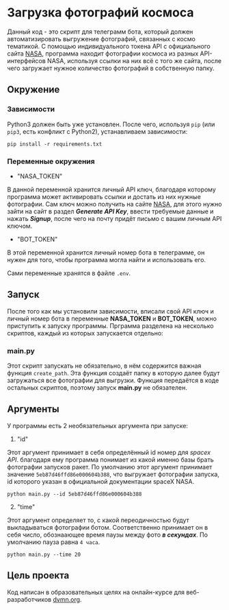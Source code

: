 # Загрузка фотографий космоса
Данный код - это скрипт для телеграмм бота, который должен автоматизировать выгружение фотографий, связанных с космо тематикой. С помощью индивидуального токена API с официального сайта [NASA](https://api.nasa.gov), программа находит фотографии космоса из разных API-интерфейсов NASA, используя ссылки на них всё с того же сайта, после чего загружает нужное количество фотографий в собственную папку. 

## Окружение
### Зависимости
Python3 должен быть уже установлен. После чего, используя `pip` (или `pip3`, есть конфликт с Python2), устанавливаем зависимости:

```
pip install -r requirements.txt
```
### Переменные окружения
- "NASA_TOKEN"

В данной переменной хранится личный API ключ, благодаря которому программа может активировать ссылки и достать из них нужные фотографии. Сам ключ можно получить на сайте [NASA](https://api.nasa.gov), для этого нужно зайти на сайт в раздел ***Generate API Key***, ввести требуемые данные и нажать ***Signup***, после чего на почту придёт письмо с вашим личным API ключом.

- "BOT_TOKEN"

В этой переменной хранится личный номер бота в телеграмме, он нужен для того, чтобы программа могла найти и использовать его.  

Сами переменные хранятся в файле `.env`.

## Запуск
После того как мы установили зависимости, вписали свой API ключ и личный номер бота в переменные **NASA_TOKEN** и **BOT_TOKEN**, можно приступить к запуску программы.
Прграмма разделена на несколько скриптов, каждый из которых запускается отдельно:

### main.py
Этот скрипт запускать не обязательно, в нём содержится важная функция `create_path`. Эта функция создаёт папку в которую далее будут загружаться все фотографии для выгрузки. Функция передаётся в коде остальных скриптов, поэтому запуск **main.py** не обязателен.

### 


## Аргументы
У программы есть 2 необязательных аргумента при запуске:

1. "id"

Этот аргумент принимает в себя определённый id номер для *spacex API*. благодаря ему программа понимает из какой именно базы брать фотографии запусков ракет. По умолчанию этот аргумент принимает значение `5eb87d46ffd86e000604b388`, что выгружает фотографии запуска, id которого указан в официальной документации spaceX NASA.

```
python main.py --id 5eb87d46ffd86e000604b388
```

2. "time"

Этот аргумент определяет то, с какой переодичностью будут выкладываться фотографии ботом. Соответственно принимает он в себя число, обознаающее время паузы между фото ***в секундах***. По умолчанию пауза равна `4 часа`.

```
python main.py --time 20
```

## Цель проекта

Код написан в образовательных целях на онлайн-курсе для веб-разработчиков [dvmn.org](https://dvmn.org/).
